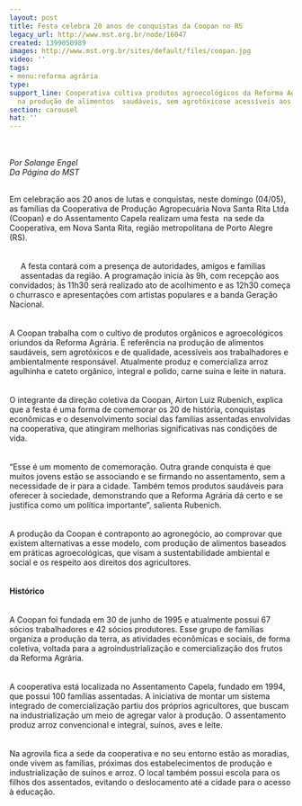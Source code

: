 ```yaml
---
layout: post
title: Festa celebra 20 anos de conquistas da Coopan no RS
legacy_url: http://www.mst.org.br/node/16047
created: 1399050989
images: http://www.mst.org.br/sites/default/files/coopan.jpg
video: ''
tags:
- menu:reforma agrária
type: 
support_line: Cooperativa cultiva produtos agroecológicos da Reforma Agrária. É referência
  na produção de alimentos  saudáveis, sem agrotóxicose acessíveis aos trabalhadores.
section: carousel
hat: ''
---
```

<p><br><br><em>Por Solange Engel<br>Da Página do MST</em></p><p><br>Em celebração aos 20 anos de lutas e conquistas, neste domingo (04/05), as famílias da Cooperativa de Produção Agropecuária Nova Santa Rita Ltda (Coopan) e do Assentamento Capela realizam uma festa&nbsp; na sede da Cooperativa, em Nova Santa Rita, região metropolitana de Porto Alegre (RS).<br><br><br><img style="margin: 10px; float: left;" src="http://www.mst.org.br/sites/default/files/coopan.jpg" alt="">A festa contará com a presença de autoridades, amigos e famílias assentadas da região. A programação inicia às 9h, com recepção aos convidados; às 11h30 será realizado ato de acolhimento e as 12h30 começa o churrasco e apresentações com artistas populares e a banda Geração Nacional.<br><br><br>A Coopan trabalha com o cultivo de produtos orgânicos e agroecológicos oriundos da Reforma Agrária. É referência na produção de alimentos saudáveis, sem agrotóxicos e de qualidade, acessíveis aos trabalhadores e ambientalmente responsável. Atualmente produz e comercializa arroz agulhinha e cateto orgânico, integral e polido, carne suína e leite in natura.<br><br><br>O integrante da direção coletiva da Coopan, Airton Luiz Rubenich, explica que a festa é uma forma de comemorar os 20 de história, conquistas econômicas e o desenvolvimento social das famílias assentadas envolvidas na cooperativa, que atingiram melhorias significativas nas condições de vida.<br><br><br>“Esse é um momento de comemoração. Outra grande conquista é que muitos jovens estão se associando e se firmando no assentamento, sem a necessidade de ir para a cidade. Também temos produtos saudáveis para oferecer à sociedade, demonstrando que a Reforma Agrária dá certo e se justifica como um política importante”, salienta Rubenich.<br><br><br>A produção da Coopan é contraponto ao agronegócio, ao comprovar que existem alternativas a esse modelo, com produção de alimentos baseados em práticas agroecológicas, que visam a sustentabilidade ambiental e social e os respeito aos direitos dos agricultores.<br><strong><br><img style="margin: 10px; float: right;" src="http://www.mst.org.br/sites/default/files/a-coopan.jpg" alt=""><br>Histórico</strong><br><br><br>A Coopan foi fundada em 30 de junho de 1995 e atualmente possui 67 sócios trabalhadores e 42 sócios produtores. Esse grupo de famílias organiza a produção da terra, as atividades econômicas e sociais, de forma coletiva, voltada para a agroindustrialização e comercialização dos frutos da Reforma Agrária.<br><br><br>A cooperativa está localizada no Assentamento Capela, fundado em 1994, que possui 100 famílias assentadas. A iniciativa de montar um sistema integrado de comercialização partiu dos próprios agricultores, que buscam na industrialização um meio de agregar valor à produção. O assentamento produz arroz convencional e integral, suínos, aves e leite.<br><br><br>Na agrovila fica a sede da cooperativa e no seu entorno estão as moradias, onde vivem as famílias, próximas dos estabelecimentos de produção e industrialização de suínos e arroz. O local também possui escola para os filhos dos assentados, evitando o deslocamento até a cidade para o acesso à educação.</p>
